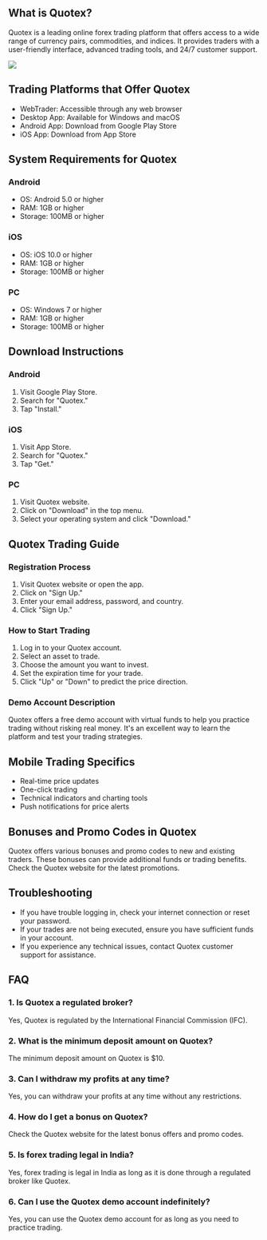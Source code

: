 ## What is Quotex?

Quotex is a leading online forex trading platform that offers access to
a wide range of currency pairs, commodities, and indices. It provides
traders with a user-friendly interface, advanced trading tools, and 24/7
customer support.

[![](https://static.quotex.io/files/10_en/300_250.jpg)](https://traff.sbs/brokerqxlid)

## Trading Platforms that Offer Quotex

-   WebTrader: Accessible through any web browser
-   Desktop App: Available for Windows and macOS
-   Android App: Download from Google Play Store
-   iOS App: Download from App Store

## System Requirements for Quotex

### Android

-   OS: Android 5.0 or higher
-   RAM: 1GB or higher
-   Storage: 100MB or higher

### iOS

-   OS: iOS 10.0 or higher
-   RAM: 1GB or higher
-   Storage: 100MB or higher

### PC

-   OS: Windows 7 or higher
-   RAM: 1GB or higher
-   Storage: 100MB or higher

## Download Instructions

### Android

1.  Visit Google Play Store.
2.  Search for "Quotex."
3.  Tap "Install."

### iOS

1.  Visit App Store.
2.  Search for "Quotex."
3.  Tap "Get."

### PC

1.  Visit Quotex website.
2.  Click on "Download" in the top menu.
3.  Select your operating system and click "Download."

## Quotex Trading Guide

### Registration Process

1.  Visit Quotex website or open the app.
2.  Click on "Sign Up."
3.  Enter your email address, password, and country.
4.  Click "Sign Up."

### How to Start Trading

1.  Log in to your Quotex account.
2.  Select an asset to trade.
3.  Choose the amount you want to invest.
4.  Set the expiration time for your trade.
5.  Click "Up" or "Down" to predict the price direction.

### Demo Account Description

Quotex offers a free demo account with virtual funds to help you
practice trading without risking real money. It\'s an excellent way to
learn the platform and test your trading strategies.

## Mobile Trading Specifics

-   Real-time price updates
-   One-click trading
-   Technical indicators and charting tools
-   Push notifications for price alerts

## Bonuses and Promo Codes in Quotex

Quotex offers various bonuses and promo codes to new and existing
traders. These bonuses can provide additional funds or trading benefits.
Check the Quotex website for the latest promotions.

## Troubleshooting

-   If you have trouble logging in, check your internet connection or
    reset your password.
-   If your trades are not being executed, ensure you have sufficient
    funds in your account.
-   If you experience any technical issues, contact Quotex customer
    support for assistance.

## FAQ

### 1. Is Quotex a regulated broker?

Yes, Quotex is regulated by the International Financial Commission
(IFC).

### 2. What is the minimum deposit amount on Quotex?

The minimum deposit amount on Quotex is \$10.

### 3. Can I withdraw my profits at any time?

Yes, you can withdraw your profits at any time without any restrictions.

### 4. How do I get a bonus on Quotex?

Check the Quotex website for the latest bonus offers and promo codes.

### 5. Is forex trading legal in India?

Yes, forex trading is legal in India as long as it is done through a
regulated broker like Quotex.

### 6. Can I use the Quotex demo account indefinitely?

Yes, you can use the Quotex demo account for as long as you need to
practice trading.

